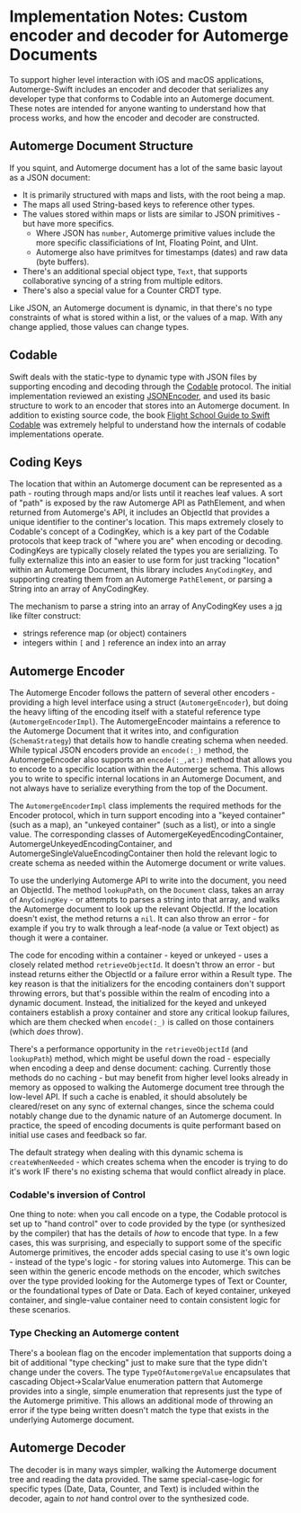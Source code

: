 # Implementation Notes: Custom encoder and decoder for Automerge Documents

To support higher level interaction with iOS and macOS applications, Automerge-Swift includes an encoder and decoder that serializes any developer type that conforms to Codable into an Automerge document.
These notes are intended for anyone wanting to understand how that process works, and how the encoder and decoder are constructed.

## Automerge Document Structure

If you squint, and Automerge document has a lot of the same basic layout as a JSON document:
- It is primarily structured with maps and lists, with the root being a map.
- The maps all used String-based keys to reference other types.
- The values stored within maps or lists are similar to JSON primitives - but have more specifics.
  - Where JSON has `number`, Automerge primitive values include the more specific classificiations of Int, Floating Point, and UInt.
  - Automerge also have primitves for timestamps (dates) and raw data (byte buffers).
- There's an additional special object type, `Text`, that supports collaborative syncing of a string from multiple editors.
- There's also a special value for a Counter CRDT type.

Like JSON, an Automerge document is dynamic, in that there's no type constraints of what is stored within a list, or the values of a map.
With any change applied, those values can change types.

## Codable

Swift deals with the static-type to dynamic type with JSON files by supporting encoding and decoding through the [Codable](https://developer.apple.com/documentation/swift/codable) protocol.
The initial implementation reviewed an existing [JSONEncoder](https://github.com/swift-extras/swift-extras-json), and used its basic structure to work to an encoder that stores into an Automerge document.
In addition to existing source code, the book [Flight School Guide to Swift Codable](https://flight.school/books/codable/) was extremely helpful to understand how the internals of codable implementations operate.

## Coding Keys

The location that within an Automerge document can be represented as a path - routing through maps and/or lists until it reaches leaf values.
A sort of "path" is exposed by the raw Automerge API as PathElement, and when returned from Automerge's API, it includes an ObjectId that provides a unique identifier to the continer's location.
This maps extremely closely to Codable's concept of a CodingKey, which is a key part of the Codable protocols that keep track of "where you are" when encoding or decoding.
CodingKeys are typically closely related the types you are serializing. 
To fully externalize this into an easier to use form for just tracking "location" within an Automerge Document, this library includes `AnyCodingKey`, and supporting creating them from an Automerge `PathElement`, or parsing a String into an array of AnyCodingKey.

The mechanism to parse a string into an array of AnyCodingKey uses a [jq](https://jqlang.github.io/jq/) like filter construct:
- strings reference map (or object) containers
- integers within `[` and `]` reference an index into an array 

## Automerge Encoder

The Automerge Encoder follows the pattern of several other encoders - providing a high level interface using a struct (`AutomergeEncoder`), but doing the heavy lifting of the encoding itself with a stateful reference type (`AutomergeEncoderImpl`).
The AutomergeEncoder maintains a reference to the Automerge Document that it writes into, and configuration (`SchemaStrategy`) that details how to handle creating schema when needed.
While typical JSON encoders provide an `encode(:_)` method, the AutomergeEncoder also supports an `encode(:_,at:)` method that allows you to encode to a specific location within the Automerge schema.
This allows you to write to specific internal locations in an Automerge Document, and not always have to serialize everything from the top of the Document.

The `AutomergeEncoderImpl` class implements the required methods for the Encoder protocol, which in turn support encoding into a "keyed container" (such as a map), an "unkeyed container" (such as a list), or into a single value. 
The corresponding classes of AutomergeKeyedEncodingContainer, AutomergeUnkeyedEncodingContainer, and AutomergeSingleValueEncodingContainer then hold the relevant logic to create schema as needed within the Automerge document or write values. 

To use the underlying Automerge API to write into the document, you need an ObjectId.
The method `lookupPath`, on the `Document` class, takes an array of `AnyCodingKey` - or attempts to parses a string into that array, and walks the Automerge document to look up the relevant ObjectId.
If the location doesn't exist, the method returns a `nil`.
It can also throw an error - for example if you try to walk through a leaf-node (a value or Text object) as though it were a container.

The code for encoding within a container - keyed or unkeyed - uses a closely related method `retrieveObjectId`.
It doesn't throw an error - but instead returns either the ObjectId or a failure error within a Result type.
The key reason is that the initializers for the encoding containers don't support throwing errors, but that's possible within the realm of encoding into a dynamic document.
Instead, the initialized for the keyed and unkeyed containers establish a proxy container and store any critical lookup failures, which are them checked when `encode(:_)` is called on those containers (which _does_ throw).

There's a performance opportunity in the `retrieveObjectId` (and `lookupPath`) method, which might be useful down the road - especially when encoding a deep and dense document: caching.
Currently those methods do no caching - but may benefit from higher level looks already in memory as opposed to walking the Automerge document tree through the low-level API.
If such a cache is enabled, it should absolutely be cleared/reset on any sync of external changes, since the schema could notably change due to the dynamic nature of an Automerge document.
In practice, the speed of encoding documents is quite performant based on initial use cases and feedback so far.

The default strategy when dealing with this dynamic schema is `createWhenNeeded` - which creates schema when the encoder is trying to do it's work IF there's no existing schema that would conflict already in place. 

### Codable's inversion of Control

One thing to note: when you call encode on a type, the Codable protocol is set up to "hand control" over to code provided by the type (or synthesized by the compiler) that has the details of _how_ to encode that type.
In a few cases, this was surprising, and especially to support some of the specific Automerge primitives, the encoder adds special casing to use it's own logic - instead of the type's logic - for storing values into Automerge.
This can be seen within the generic encode methods on the encoder, which switches over the type provided looking for the Automerge types of Text or Counter, or the foundational types of Date or Data.
Each of keyed container, unkeyed container, and single-value container need to contain consistent logic for these scenarios.

### Type Checking an Automerge content

There's a boolean flag on the encoder implementation that supports doing a bit of additional "type checking" just to make sure that the type didn't change under the covers.
The type `TypeOfAutomergeValue` encapsulates that cascading Object->ScalarValue enumeration pattern that Automerge provides into a single, simple enumeration that represents just the type of the Automerge primitive.
This allows an additional mode of throwing an error if the type being written doesn't match the type that exists in the underlying Automerge document. 

## Automerge Decoder

The decoder is in many ways simpler, walking the Automerge document tree and reading the data provided.
The same special-case-logic for specific types (Date, Data, Counter, and Text) is included within the decoder, again to _not_ hand control over to the synthesized code.


